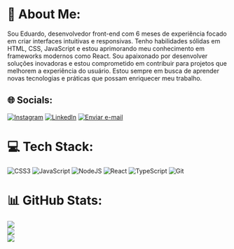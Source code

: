 # 💫 About Me:
Sou Eduardo, desenvolvedor front-end com 6 meses de experiência focado em criar interfaces intuitivas e responsivas. Tenho habilidades sólidas em HTML, CSS, JavaScript e estou aprimorando meu conhecimento em frameworks modernos como React. Sou apaixonado por desenvolver soluções inovadoras e estou comprometido em contribuir para projetos que melhorem a experiência do usuário. Estou sempre em busca de aprender novas tecnologias e práticas que possam enriquecer meu trabalho.




## 🌐 Socials:
[![Instagram](https://img.shields.io/badge/Instagram-%23E4405F.svg?logo=Instagram&logoColor=white)](https://www.instagram.com/eduardolkk_/)
[![LinkedIn](https://img.shields.io/badge/LinkedIn-%230077B5.svg?logo=linkedin&logoColor=white)](https://www.linkedin.com/in/eduardo-bruno-marquezini-967b3735b/)
<a href="mailto:ebrunomarquezini@gmail.com"><img src="https://img.shields.io/badge/Email-D14836?logo=gmail&logoColor=white" alt="Enviar e-mail"></a>


# 💻 Tech Stack:
![CSS3](https://img.shields.io/badge/css3-%231572B6.svg?style=for-the-badge&logo=css3&logoColor=white) ![JavaScript](https://img.shields.io/badge/javascript-%23323330.svg?style=for-the-badge&logo=javascript&logoColor=%23F7DF1E) ![NodeJS](https://img.shields.io/badge/node.js-6DA55F?style=for-the-badge&logo=node.js&logoColor=white) ![React](https://img.shields.io/badge/react-%2320232a.svg?style=for-the-badge&logo=react&logoColor=%2361DAFB) ![TypeScript](https://img.shields.io/badge/typescript-%23007ACC.svg?style=for-the-badge&logo=typescript&logoColor=white) ![Git](https://img.shields.io/badge/git-%23F05032.svg?style=for-the-badge&logo=git&logoColor=white)
# 📊 GitHub Stats:
![](https://github-readme-stats.vercel.app/api?username=eduardobm0708&theme=dark&hide_border=false&include_all_commits=false&count_private=false)<br/>
![](https://nirzak-streak-stats.vercel.app/?user=eduardobm0708&theme=dark&hide_border=false)<br/>
![](https://github-readme-stats.vercel.app/api/top-langs/?username=eduardobm0708&theme=dark&hide_border=false&include_all_commits=false&count_private=false&layout=compact)

